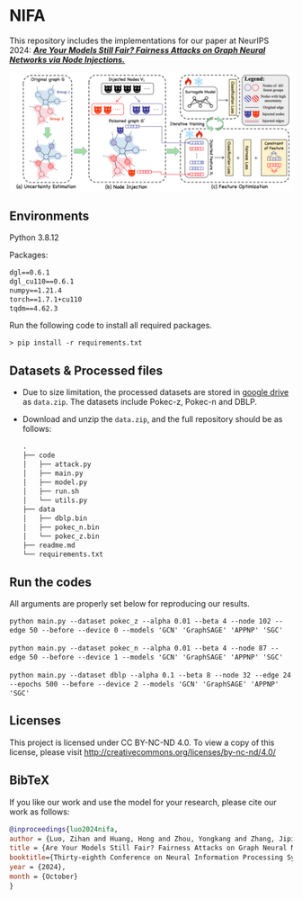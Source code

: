 # NIFA

This repository includes the implementations for our paper at NeurIPS 2024: [***Are Your Models Still Fair? Fairness Attacks on Graph Neural Networks via Node Injections.***](https://arxiv.org/abs/2406.03052)

<img src="https://github.com/LuoZhhh/NIFA/blob/main/framework.png" alt="Framework of NIFA">

## Environments

Python 3.8.12

Packages:

```
dgl==0.6.1
dgl_cu110==0.6.1
numpy==1.21.4
torch==1.7.1+cu110
tqdm==4.62.3
```

Run the following code to install all required packages.

```
> pip install -r requirements.txt
```

## Datasets & Processed files

- Due to size limitation, the processed datasets are stored in  [google drive](https://drive.google.com/file/d/1WJYj8K3_H3GmJg-RZeRsJ8Z64gt3qCnq/view?usp=drive_link) as `data.zip`. The datasets include Pokec-z, Pokec-n and DBLP. 

- Download and unzip the `data.zip`, and the full repository should be as follows:

  ```
  .
  ├── code
  │   ├── attack.py
  │   ├── main.py
  │   ├── model.py
  │   ├── run.sh
  │   └── utils.py
  ├── data
  │   ├── dblp.bin
  │   ├── pokec_n.bin
  │   └── pokec_z.bin
  ├── readme.md
  └── requirements.txt
  ```

## Run the codes

All arguments are properly set below for reproducing our results. 

```
python main.py --dataset pokec_z --alpha 0.01 --beta 4 --node 102 --edge 50 --before --device 0 --models 'GCN' 'GraphSAGE' 'APPNP' 'SGC'

python main.py --dataset pokec_n --alpha 0.01 --beta 4 --node 87 --edge 50 --before --device 1 --models 'GCN' 'GraphSAGE' 'APPNP' 'SGC'

python main.py --dataset dblp --alpha 0.1 --beta 8 --node 32 --edge 24 --epochs 500 --before --device 2 --models 'GCN' 'GraphSAGE' 'APPNP' 'SGC'
```

## Licenses

This project is licensed under CC BY-NC-ND 4.0. To view a copy of this license, please visit http://creativecommons.org/licenses/by-nc-nd/4.0/

## BibTeX

If you like our work and use the model for your research, please cite our work as follows:

```bibtex
@inproceedings{luo2024nifa,
author = {Luo, Zihan and Huang, Hong and Zhou, Yongkang and Zhang, Jiping and Chen, Nuo and Jin, Hai},
title = {Are Your Models Still Fair? Fairness Attacks on Graph Neural Networks via Node Injections},
booktitle={Thirty-eighth Conference on Neural Information Processing Systems},
year = {2024},
month = {October}
}
``` 
